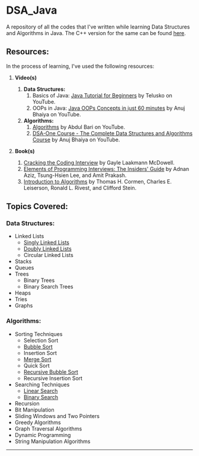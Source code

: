 # DSA_Java
A repository of all the codes that I've written while learning Data Structures and Algorithms in Java. The C++ version for the same can be found [here](https://github.com/AdinotAadi/DSA_CPP).

## Resources:
In the process of learning, I've used the following resources:
1. **Video(s)**
    1. **Data Structures:**
        1. Basics of Java: [Java Tutorial for Beginners](https://www.youtube.com/watch?v=BGTx91t8q50&t=2167s) by Telusko on YouTube.
        2. OOPs in Java: [Java OOPs Concepts in just 60 minutes](https://www.youtube.com/watch?v=a199KZGMNxk&t=6s&pp=ygUJamF2YSBvb3Bz) by Anuj Bhaiya on YouTube.
    2. **Algorithms:**
        1. [Algorithms](https://www.youtube.com/playlist?list=PLDN4rrl48XKpZkf03iYFl-O29szjTrs_O) by Abdul Bari on YouTube.
        2. [DSA-One Course - The Complete Data Structures and Algorithms Course](https://www.youtube.com/playlist?list=PLUcsbZa0qzu3yNzzAxgvSgRobdUUJvz7p) by Anuj Bhaiya on YouTube.

2. **Book(s)**
    1. [Cracking the Coding Interview](http://www.crackingthecodinginterview.com/) by Gayle Laakmann McDowell.
    2. [Elements of Programming Interviews: The Insiders' Guide](https://elementsofprogramminginterviews.com/) by Adnan Aziz, Tsung-Hsien Lee, and Amit Prakash.
    3. [Introduction to Algorithms](https://mitpress.mit.edu/books/introduction-algorithms-third-edition) by Thomas H. Cormen, Charles E. Leiserson, Ronald L. Rivest, and Clifford Stein.

## Topics Covered:
### Data Structures:
- Linked Lists
    - [Singly Linked Lists](./src/linkedLists/SLL.java)
    - [Doubly Linked Lists](./src/linkedLists/DLL.java)
    - Circular Linked Lists
- Stacks
- Queues
- Trees
    - Binary Trees
    - Binary Search Trees
- Heaps
- Tries
- Graphs

### Algorithms:
- Sorting Techniques
    - Selection Sort
    - [Bubble Sort](src/Algorithms/Sorting/BubbleSort/BubbleSort.java)
    - Insertion Sort
    - [Merge Sort](src/Algorithms/Sorting/MergeSort/MergeSort.java)
    - Quick Sort
    - [Recursive Bubble Sort](src/Algorithms/Sorting/BubbleSort/BubbleSort.java)
    - Recursive Insertion Sort
- Searching Techniques
    - [Linear Search](src/Algorithms/Searching/LinearSearch/LinearSearch.java)
    - [Binary Search](src/Algorithms/Searching/BinarySearch/BinarySearch.java)
- Recursion
- Bit Manipulation
- Sliding Windows and Two Pointers
- Greedy Algorithms
- Graph Traversal Algorithms
- Dynamic Programming
- String Manipulation Algorithms

---
